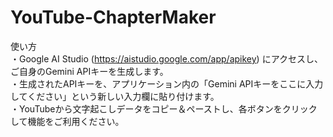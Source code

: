 # YouTube-ChapterMaker
使い方<br>
・Google AI Studio (https://aistudio.google.com/app/apikey) にアクセスし、ご自身のGemini APIキーを生成します。<br>
・生成されたAPIキーを、アプリケーション内の「Gemini APIキーをここに入力してください」という新しい入力欄に貼り付けます。<br>
・YouTubeから文字起こしデータをコピー＆ペーストし、各ボタンをクリックして機能をご利用ください。<br>
